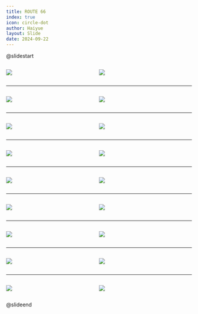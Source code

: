 ```yaml
---
title: ROUTE 66
index: true
icon: circle-dot
author: Haiyue
layout: Slide
date: 2024-09-22
---
```

 
@slidestart

<div style="display:flex">
<div style="flex:1">

![](https://raw.githubusercontent.com/yclord/reading/refs/heads/master/english/Level-T/ROUTE%2066/001.webp)
</div>
<div style="flex:1">

![](https://raw.githubusercontent.com/yclord/reading/refs/heads/master/english/Level-T/ROUTE%2066/002.webp)
</div>
</div>

---

<div style="display:flex">
<div style="flex:1">

![](https://raw.githubusercontent.com/yclord/reading/refs/heads/master/english/Level-T/ROUTE%2066/003.webp)
</div>
<div style="flex:1">

![](https://raw.githubusercontent.com/yclord/reading/refs/heads/master/english/Level-T/ROUTE%2066/004.webp)
</div>
</div>

---

<div style="display:flex">
<div style="flex:1">

![](https://raw.githubusercontent.com/yclord/reading/refs/heads/master/english/Level-T/ROUTE%2066/005.webp)
</div>
<div style="flex:1">

![](https://raw.githubusercontent.com/yclord/reading/refs/heads/master/english/Level-T/ROUTE%2066/006.webp)
</div>
</div>

---

<div style="display:flex">
<div style="flex:1">

![](https://raw.githubusercontent.com/yclord/reading/refs/heads/master/english/Level-T/ROUTE%2066/007.webp)
</div>
<div style="flex:1">

![](https://raw.githubusercontent.com/yclord/reading/refs/heads/master/english/Level-T/ROUTE%2066/008.webp)
</div>
</div>

---

<div style="display:flex">
<div style="flex:1">

![](https://raw.githubusercontent.com/yclord/reading/refs/heads/master/english/Level-T/ROUTE%2066/009.webp)
</div>
<div style="flex:1">

![](https://raw.githubusercontent.com/yclord/reading/refs/heads/master/english/Level-T/ROUTE%2066/010.webp)
</div>
</div>

---

<div style="display:flex">
<div style="flex:1">

![](https://raw.githubusercontent.com/yclord/reading/refs/heads/master/english/Level-T/ROUTE%2066/011.webp)
</div>
<div style="flex:1">

![](https://raw.githubusercontent.com/yclord/reading/refs/heads/master/english/Level-T/ROUTE%2066/012.webp)
</div>
</div>

---

<div style="display:flex">
<div style="flex:1">

![](https://raw.githubusercontent.com/yclord/reading/refs/heads/master/english/Level-T/ROUTE%2066/013.webp)
</div>
<div style="flex:1">

![](https://raw.githubusercontent.com/yclord/reading/refs/heads/master/english/Level-T/ROUTE%2066/014.webp)
</div>
</div>

---

<div style="display:flex">
<div style="flex:1">

![](https://raw.githubusercontent.com/yclord/reading/refs/heads/master/english/Level-T/ROUTE%2066/015.webp)
</div>
<div style="flex:1">

![](https://raw.githubusercontent.com/yclord/reading/refs/heads/master/english/Level-T/ROUTE%2066/016.webp)
</div>
</div>

---

<div style="display:flex">
<div style="flex:1">

![](https://raw.githubusercontent.com/yclord/reading/refs/heads/master/english/Level-T/ROUTE%2066/017.webp)
</div>
<div style="flex:1">

![](https://raw.githubusercontent.com/yclord/reading/refs/heads/master/english/Level-T/ROUTE%2066/018.webp)
</div>
</div>

@slideend